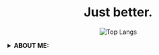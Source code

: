 <div align="center"> 
  
  <h1> Just better. </h1>

![Top Langs](https://github-readme-stats.vercel.app/api/top-langs/?username=NULLx2099&layout=compact&show_icons=true&theme=radical)

</div>

<details>
  <summary>
      <b>ABOUT ME: </b>
  </summary>
<pre>
   🛑 I'm 0x2099
   📟 Engineering student and Infosec Enthusiast
   🔄 Reverse Engineering
   🧨 Exploit & Malware Development
   🧨 Penetration Testing
</pre>
</details>
